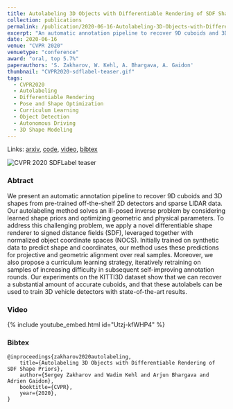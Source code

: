 ```yaml
---
title: Autolabeling 3D Objects with Differentiable Rendering of SDF Shape Priors"
collection: publications
permalink: /publication/2020-06-16-Autolabeling-3D-Objects-with-Differentiable-Rendering
excerpt: "An automatic annotation pipeline to recover 9D cuboids and 3D shapes from pre-trained off-the-shelf 2D detectors and sparse LIDAR data."
date: 2020-06-16
venue: "CVPR 2020"
venuetype: "conference"
award: "oral, top 5.7%"
paperauthors: 'S. Zakharov, W. Kehl, A. Bhargava, A. Gaidon'
thumbnail: "CVPR2020-sdflabel-teaser.gif"
tags:
  - CVPR2020
  - Autolabeling
  - Differentiable Rendering
  - Pose and Shape Optimization
  - Curriculum Learning
  - Object Detection
  - Autonomous Driving
  - 3D Shape Modeling
---
```


Links: [arxiv](https://arxiv.org/abs/1911.11288), [code](https://github.com/TRI-ML/sdflabel), [video](#video), [bibtex](#bibtex)

![CVPR 2020 SDFLabel teaser](/images/CVPR2020-sdflabel-teaser.gif)

### Abtract

We present an automatic annotation pipeline to recover 9D cuboids and 3D shapes from pre-trained off-the-shelf 2D detectors and sparse LIDAR data. Our autolabeling method solves an ill-posed inverse problem by considering learned shape priors and optimizing geometric and physical parameters. To address this challenging problem, we apply a novel differentiable shape renderer to signed distance fields (SDF), leveraged together with normalized object coordinate spaces (NOCS). Initially trained on synthetic data to predict shape and coordinates, our method uses these predictions for projective and geometric alignment over real samples. Moreover, we also propose a curriculum learning strategy, iteratively retraining on samples of increasing difficulty in subsequent self-improving annotation rounds. Our experiments on the KITTI3D dataset show that we can recover a substantial amount of accurate cuboids, and that these autolabels can be used to train 3D vehicle detectors with state-of-the-art results.

### Video

{% include youtube_embed.html id="Utzj-kfWHP4" %}

### Bibtex

    @inproceedings{zakharov2020autolabeling,
        title={Autolabeling 3D Objects with Differentiable Rendering of SDF Shape Priors},
        author={Sergey Zakharov and Wadim Kehl and Arjun Bhargava and Adrien Gaidon},
        booktitle={CVPR},
        year={2020},
    }
